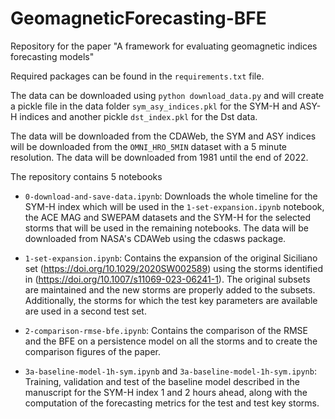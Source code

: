 # GeomagneticForecasting-BFE
 
Repository for the paper "A framework for evaluating geomagnetic indices forecasting models"

Required packages can be found in the ``requirements.txt`` file.

The data can be downloaded using ``python download_data.py`` and will create a pickle file in the data folder ``sym_asy_indices.pkl`` for the SYM-H and ASY-H indices and another pickle ``dst_index.pkl`` for the Dst data.

The data will be downloaded from the CDAWeb, the SYM and ASY indices will be downloaded from the ``OMNI_HRO_5MIN`` dataset with a 5 minute resolution. The data will be downloaded from 1981 until the end of 2022.

The repository contains 5 notebooks

* ``0-download-and-save-data.ipynb``: Downloads the whole timeline for the SYM-H index which will be used in the `1-set-expansion.ipynb` notebook, the ACE MAG and SWEPAM datasets and the SYM-H for the selected storms that will be used in the remaining notebooks. The data will be downloaded from NASA's CDAWeb using the cdasws package.
  
* ``1-set-expansion.ipynb``: Contains the expansion of the original Siciliano set (https://doi.org/10.1029/2020SW002589) using the storms identified in (https://doi.org/10.1007/s11069-023-06241-1). The original subsets are maintained and the new storms are properly added to the subsets. Additionally, the storms for which the test key parameters are available are used in a second test set.

* ``2-comparison-rmse-bfe.ipynb``: Contains the comparison of the RMSE and the BFE on a persistence model on all the storms and to create the comparison figures of the paper.

* ``3a-baseline-model-1h-sym.ipynb`` and ``3a-baseline-model-1h-sym.ipynb``: Training, validation and test of the baseline model described in the manuscript for the SYM-H index 1 and 2 hours ahead, along with the computation of the forecasting metrics for the test and test key storms.
